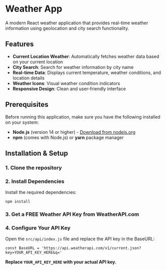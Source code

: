# Weather App

A modern React weather application that provides real-time weather information using geolocation and city search functionality.

## Features

- **Current Location Weather**: Automatically fetches weather data based on your current location
- **City Search**: Search for weather information by city name
- **Real-time Data**: Displays current temperature, weather conditions, and location details
- **Weather Icons**: Visual weather condition indicators
- **Responsive Design**: Clean and user-friendly interface

## Prerequisites

Before running this application, make sure you have the following installed on your system:

- **Node.js** (version 14 or higher) - [Download from nodejs.org](https://nodejs.org/)
- **npm** (comes with Node.js) or **yarn** package manager

## Installation & Setup

### 1. Clone the repository


### 2. Install Dependencies

Install the required dependencies:
```
npm install
```

### 3. Get a FREE Weather API Key from WeatherAPI.com

### 4. Configure Your API Key

Open the `src/api/index.js` file and replace the API key in the BaseURL:
```
const BaseURL = 'https://api.weatherapi.com/v1/current.json?key=YOUR_API_KEY_HERE&q='
```

**Replace `YOUR_API_KEY_HERE` with your actual API key.**
